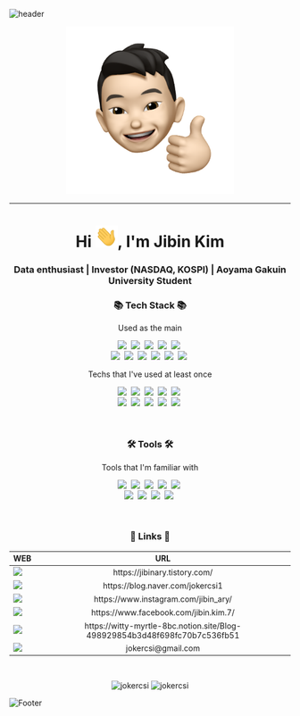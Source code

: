 ![header](https://capsule-render.vercel.app/api?type=waving&color=auto&height=200&section=header&text=JibinKim%20&animation=scaleIn&fontSize=70)
<p align="center">
<img src="https://github.com/jokercsi/jokercsi/blob/main/profile.png" width="300px">
</p>
<hr>
<h1 align="center">Hi <img width="40px" src="https://raw.githubusercontent.com/ABSphreak/ABSphreak/master/gifs/Hi.gif">, I'm Jibin Kim</h1>
<h3 align="center">Data enthusiast | Investor (NASDAQ, KOSPI) | Aoyama Gakuin University Student</h3>
</p>


<h3 align="center">📚 Tech Stack 📚</h3>

<p align="center"> Used as the main </p>
<p align="center">
	<img src="https://img.shields.io/badge/Python-3766AB?style=for-the-badge&logo=Python&logoColor=white"/></a>&nbsp 
  	<img src="https://img.shields.io/badge/Java-DF3A01?style=for-the-badge&logo=java&logoColor=white"/></a>&nbsp 
	<img src="https://img.shields.io/badge/Javascript-ffb13b?style=for-the-badge&logo=javascript&logoColor=white"/></a>&nbsp
  	<img src="https://img.shields.io/badge/React-61DAFB?style=for-the-badge&logo=React&logoColor=white"/></a>&nbsp
  	<img src="https://img.shields.io/badge/AWS-FF9900?style=for-the-badge&logo=amazon-aws&logoColor=white"/></a>&nbsp
	<br>
  	<img src="https://img.shields.io/badge/React_Native-20232A?style=for-the-badge&logo=react&logoColor=61DAFB"/></a>&nbsp
  	<img src="https://img.shields.io/badge/MySQL-E6B91E?style=for-the-badge&logo=MySql&logoColor=white"/></a>&nbsp 
	<img src="https://img.shields.io/badge/Vue-02318D6?style=for-the-badge&logo=vue.js&logoColor=white"/></a>&nbsp
	<img src="https://img.shields.io/badge/PHP-39E09B?style=for-the-badge&logo=php&logoColor=white"/></a>&nbsp 
	<img src="https://img.shields.io/badge/Laravel-FF2D20?style=for-the-badge&&logo=laravel&logoColor=white"/></a>&nbsp 
  	<img src="https://img.shields.io/badge/Wordpress-21759B?style=for-the-badge&logo=wordpress&logoColor=white"/></a>&nbsp
</p>
<p align="center"> Techs that I've used at least once </p>
<p align="center">
	<img src="https://img.shields.io/badge/C-A8B9CC?style=for-the-badge&logo=C&logoColor=white"/></a>&nbsp
	<img src="https://img.shields.io/badge/C++-00599C?style=for-the-badge&logo=C%2B%2B&logoColor=white"/></a>&nbsp 
  	<img src="https://img.shields.io/badge/Android%20Studio-3DDC84?style=for-the-badge&logo=Android&logoColor=white"/></a>&nbsp 
  	<img src="https://img.shields.io/badge/SpringBoot-6DB33F?style=for-the-badge&logo=Spring&logoColor=white"/></a>&nbsp 
  	<img src="https://img.shields.io/badge/Sass-CC6699?style=for-the-badge&logo=sass&logoColor=white"/></a>&nbsp 
	<br>
  	<img src="https://img.shields.io/badge/SQLite-092E20?style=for-the-badge&logo=sqlite&logoColor=white"/></a>&nbsp 
	<img src="https://img.shields.io/badge/Ruby-E50914?style=for-the-badge&logo=ruby&logoColor=white"/></a>&nbsp
	<img src="https://img.shields.io/badge/R-75AADB?style=for-the-badge&logo=r&logoColor=white"/></a>&nbsp
	<img src="https://img.shields.io/badge/Typescript-3178C6?style=for-the-badge&logo=typescript&logoColor=white"/></a>&nbsp
  	<img src="https://img.shields.io/badge/Node.js-43853D?style=for-the-badge&logo=node.js&logoColor=white"/></a>&nbsp 

</p>
<br>
<h3 align="center">🛠️ Tools 🛠️</h3>
<p align="center"> Tools that I'm familiar with </p>

<p align="center">  
	<img src="https://img.shields.io/badge/Slack-4A154B?style=for-the-badge&logo=slack&logoColor=white"/></a>&nbsp
	<img src="https://img.shields.io/badge/Jira-0052CC?style=for-the-badge&logo=Jira&logoColor=white"/></a>&nbsp
	<img src="https://img.shields.io/badge/Udemy-EC5252?style=for-the-badge&logo=Udemy&logoColor=white"/></a>&nbsp
	<img src="https://img.shields.io/badge/Figma-F24E1E?style=for-the-badge&logo=figma&logoColor=white"/></a>&nbsp
	<img src="https://img.shields.io/badge/Adobe%20XD-470137?style=for-the-badge&logo=Adobe%20XD&logoColor=#FF61F6"/></a>&nbsp
	<br>
	<img src="https://img.shields.io/badge/Linux-FCC624?style=for-the-badge&logo=linux&logoColor=white"/></a>&nbsp
	<img src="https://img.shields.io/badge/Ubuntu-E95420?style=for-the-badge&logo=ubuntu&logoColor=white"/></a>&nbsp
	<img src="https://img.shields.io/badge/Miro-050038?style=for-the-badge&logo=Miro&logoColor=white"/></a>&nbsp
	<img src="https://img.shields.io/badge/Docker-2496ED?style=for-the-badge&logo=docker&logoColor=white"/></a>&nbsp 
</p>
  
<br>

<h3 align="center"> 🍒 Links 🍒 </h3>

<table align="center">
    <thead>
        <tr>
            <th align="left">WEB</th>
            <th align="center">URL</th>
        </tr>
    </thead>
    <tbody>
        <tr>
            <td align="left"><a href="https://jibinary.tistory.com/"><img src="https://img.shields.io/badge/Tistory-000000?style=for-the-badge&logo=Tistory&logoColor=white"/></a></td>
            <td align="center">https://jibinary.tistory.com/</td>
        </tr>
        <tr>
            <td align="left"><img src="https://img.shields.io/badge/Naver-03C75A?style=for-the-badge&logo=Naver&logoColor=white"/></a></td>
            <td align="center">https://blog.naver.com/jokercsi1</td>
        </tr>
        <tr>
            <td align="left"><a href="https://www.instagram.com/jibin_ary/"><img src="https://img.shields.io/badge/Instagram-E4405F?style=for-the-badge&logo=Instagram&logoColor=white&link=https://www.instagram.com/jibin_ary/"/></a></td>
            <td align="center">https://www.instagram.com/jibin_ary/</td>
        </tr>
        <tr>
            <td align="left"><a href="https://www.facebook.com/jibin.kim.7/"><img src="https://img.shields.io/badge/Facebook-1877F2?style=for-the-badge&logo=facebook&logoColor=white"/></a></td>
            <td align="center">https://www.facebook.com/jibin.kim.7/</td>
        </tr>
        <tr>
            <td align="left"><a href="https://witty-myrtle-8bc.notion.site/Blog-498929854b3d48f698fc70b7c536fb51"><img src="https://img.shields.io/badge/Notion-000000?style=for-the-badge&logo=notion&logoColor=white"/></a></td>
            <td align="center">https://witty-myrtle-8bc.notion.site/Blog-498929854b3d48f698fc70b7c536fb51</td>
        </tr>
        <tr>
            <td align="left"><a href="mailto:jokercsi@gmail.com"><img src="https://img.shields.io/badge/Gmail-d14836?style=for-the-badge&logo=Gmail&logoColor=white&link=jokercsi@gmail.com"/></a></td>
            <td align="center">jokercsi@gmail.com</td>
        </tr>
    </tbody>
</table>
  
<br>
<p align="center">
	<img src="https://github-readme-stats.vercel.app/api/top-langs/?username=jokercsi&layout=compact&hide=html" alt="jokercsi"/>  
	<img src="https://github-readme-stats.vercel.app/api?username=jokercsi&show_icons=true" alt="jokercsi"/>
</p>

![Footer](https://capsule-render.vercel.app/api?type=waving&color=auto&height=200&section=footer)

